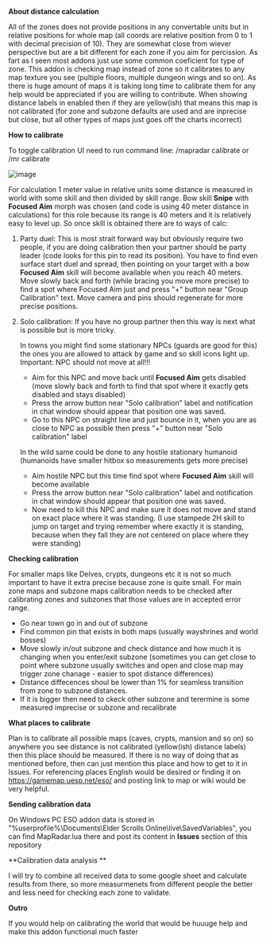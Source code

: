 **About distance calculation**

All of the zones does not provide positions in any convertable units but in relative positions for whole map (all coords are relative position from 0 to 1 with decimal precision of 10).
They are somewhat close from wiever perspective but are a bit different for each zone if you aim for percission. As fart as I seen most addons just use some common coeficient for type of zone.
This addon is checking map instead of zone so it calibrates to any map texture you see (pultiple floors, multiple dungeon wings and so on). 
As there is huge amount of maps it is taking long time to calibrate them for any help would be appreciated if you are willing to contribute. 
When showing distance labels in enabled then if they are yellow(ish) that means this map is not calibrated (for zone and subzone defaults are used and are inprecise but close, but all other types of maps just goes off the charts incorrect)


**How to calibrate**

To toggle calibration UI need to run command line:  /mapradar calibrate or /mr calibrate

![image](https://github.com/ecizevskis/eso-map-radar/assets/9670736/40325187-42c2-4aa6-bee0-11ec173b6d29)


For calculation 1 meter value in relative units  some distance is measured in world with some skill and then divided by skill range.
Bow skill **Snipe** with **Focused Aim** morph was chosen (and code is using 40 meter distance in calculations) for this role because its range is 40 meters and it is relatively easy to level up. So once skill is obtained there are to ways of calc:

1. Party duel: This is most strait forward way but obviously require two people, if you are doing calibration then your partner should be party leader (code looks for this pin to read its position).
   You have to find even surface start duel and spread, then pointing on your target with a bow **Focused Aim** skill will become available when you reach 40 meters. Move slowly back and forth (while bracing you move more precise)
   to find a spot where Focused Aim just and press "+" button near "Group Calibration" text. Move camera and pins should regenerate for more precise positions.

2. Solo calibration: If you have no group partner then this way is next what is possible but is more tricky.
  
   In towns you might find some stationary NPCs (guards are good for this) the ones you are allowed to attack by game and so skill icons light up.
   Important: NPC should not move at all!!!
   - Aim for this NPC and move back until **Focused Aim** gets disabled (move slowly back and forth to find that spot where it exactly gets disabled and stays disabled)
   - Press the arrow button near "Solo calibration" label and notification in chat window should appear that position one was saved.
   - Go to this NPC on straight line and just bounce in it, when you are as close to NPC as possible then press "+" button near "Solo calibration" label
  
   In the wild same could be done to any hostile stationary humanoid (humanoids have smaller hitbox so measurements gets more precise)
   - Aim hostile NPC but this time find spot where **Focused Aim** skill will become available
   - Press the arrow button near "Solo calibration" label and notification in chat window should appear that position one was saved.
   - Now need to kill this NPC and make sure it does not move and stand on exact place where it was standing. (I use stampede 2H skill to jump on target and trying remember where exactly it is standing, because when they fall they are not centered on place where they were standing)

**Checking calibration**

For smaller maps like Delves, crypts, dungeons etc it is not so much important to have it extra precise because zone is quite small.
For main zone maps and subzone maps calibration needs to be checked after calibrating zones and subzones that those values are in accepted error range. 
- Go near town go in and out of subzone
- Find common pin that exists in both maps (usually wayshrines and world bosses)
- Move slowly in/out subzone and check distance and how much it is changing when you enter/exit subzone (sometimes you can get close to point where subzone usually switches and open and close map may trigger zone chanage - easier to spot distance differences)
- Distance diffecences shoul be lower than 1% for seamless transition from zone to subzone distances.
- If it is bigger then need to ckeck other subzone and terermine is some measured imprecise or subzone and recalibrate

**What places to calibrate**

Plan is to calibrate all possible maps (caves, crypts, mansion and so on) so anywhere you see distance is not calibrated (yellow(ish) distance labels) then this place should be measured. If there is no way of doing that as mentioned before, then can just mention this place and how to get to it in Issues. For referencing places English would be desired or finding it on https://gamemap.uesp.net/eso/ and posting link to map or wiki would be very helpful.


**Sending calibration data**

On Windows PC ESO addon data is stored in "%userprofile%\Documents\Elder Scrolls Online\live\SavedVariables", you can find MapRadar.lua there and post its content in **Issues** section of this repository


**Calibration data analysis **

I will try to combine all received data to some google sheet and calculate results from there, so more measurmenets from different people the better and less need for checking each zone to validate.



**Outro**

If you would help on calibrating the world that would be huuuge help and make this addon functional much faster 
